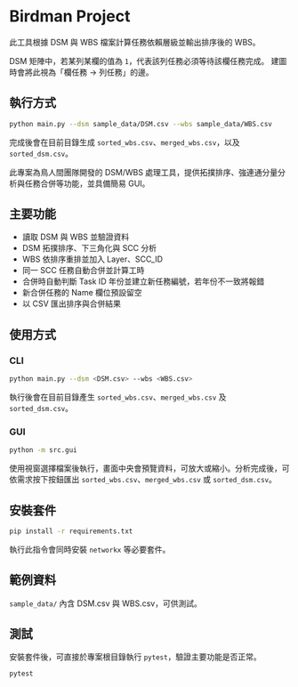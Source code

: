 # Birdman Project


此工具根據 DSM 與 WBS 檔案計算任務依賴層級並輸出排序後的 WBS。

DSM 矩陣中，若某列某欄的值為 `1`，代表該列任務必須等待該欄任務完成。
建圖時會將此視為「欄任務 -> 列任務」的邊。

## 執行方式

```bash
python main.py --dsm sample_data/DSM.csv --wbs sample_data/WBS.csv
```


完成後會在目前目錄生成 `sorted_wbs.csv`、`merged_wbs.csv`，以及 `sorted_dsm.csv`。

此專案為鳥人間團隊開發的 DSM/WBS 處理工具，提供拓撲排序、強連通分量分析與任務合併等功能，並具備簡易 GUI。

## 主要功能

- 讀取 DSM 與 WBS 並驗證資料
- DSM 拓撲排序、下三角化與 SCC 分析
- WBS 依排序重排並加入 Layer、SCC_ID
- 同一 SCC 任務自動合併並計算工時
- 合併時自動判斷 Task ID 年份並建立新任務編號，若年份不一致將報錯
- 新合併任務的 Name 欄位預設留空
- 以 CSV 匯出排序與合併結果

## 使用方式

### CLI

```bash
python main.py --dsm <DSM.csv> --wbs <WBS.csv>
```

執行後會在目前目錄產生 `sorted_wbs.csv`、`merged_wbs.csv` 及 `sorted_dsm.csv`。

### GUI

```bash
python -m src.gui
```

使用視窗選擇檔案後執行，畫面中央會預覽資料，可放大或縮小。分析完成後，可依需求按下按鈕匯出 `sorted_wbs.csv`、`merged_wbs.csv` 或 `sorted_dsm.csv`。

## 安裝套件

```bash
pip install -r requirements.txt
```
執行此指令會同時安裝 `networkx` 等必要套件。

## 範例資料

`sample_data/` 內含 DSM.csv 與 WBS.csv，可供測試。

## 測試

安裝套件後，可直接於專案根目錄執行 `pytest`，驗證主要功能是否正常。

```bash
pytest
```

